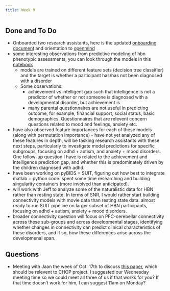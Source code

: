 ```yaml
---
title: Week 9
---
```


## Done and To Do
*  Onboarded two research assistants, here is the updated [onboarding document](../mentorship/fall22_urop_onboarding.md) and orientation to [openmind](../openmind/setup.md)
* some interesting observations from predictive modeling of hbn phenotypic assessments, you can look through the models in this [notebook](../notebooks/phenotype_models.html)
    * models are trained on different feature sets (decision tree classifier) and the target is whether a participant has/has not been diagnosed with a disorder
    * Some observations: 
        * achievement vs intelligent gap such that intelligence is not a predictor of whether or not someone is diagnosed with a developmental disorder, but achievement is
        * many parental questionnaires are not useful in predicting outcome, for example, financial support, social status, basic demographics. Questionnaires that are relevent concern questions related to mood and feelings, anxiety etc. 
* have also observed feature importances for each of these models (along with permutation importance) - have not yet analyzed any of these features in depth, will be tasking research assistants with these next steps, particularly to investigate model predictions for specific subgroups, focusing on adhd + autism, and anxiety + mood disorders. One follow-up question I have is related to the achievement and intelligence prediction gap, and whether this is predominately driven by the children diagnosed with adhd. 
* have been working on pyBIDS + SUIT, figuring out how best to integrate matlab + python code. spent some time researching and building singularity containers (more involved than anticipated). 
* will work with Jeff to analyze some of the naturalistic data for HBN rather than resting state. In terms of SNR, I would rather start building connectivity models with movie data than resting state data. almost ready to run SUIT pipeline on larger subset of HBN participants, focusing on adhd + autism, anxiety + mood disorders. 
* broader connectivity question will focus on PFC-cerebellar connectivity across these sub-groups and across developmental stages, identifying whether changes in connectivity can predict clinical characteristics of these disorders, and if so, how these differences arise across the developmenal span.

## Questions
* Meeting with Jaan the week of Oct. 17th to discuss [this paper](https://arxiv.org/abs/1904.05342), which should be relevent to CHOP project. I suggested our Wednesday meeting time so we could meet all three of us if that works for you? If that time doesn't work for him, I can suggest 11am on Monday? 
